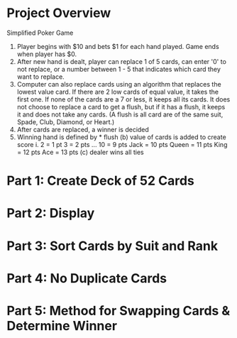 # Project Overview
Simplified Poker Game

1. Player begins with $10 and bets $1 for each hand played. Game ends when player has $0.
2. After new hand is dealt, player can replace 1 of 5 cards, can enter '0' to not replace, or a number between 1 - 5 that indicates which card they want to replace.
3. Computer can also replace cards using an algorithm that replaces the lowest value card. If there are 2 low cards of equal value, it takes the first one. If none of the cards are a 7 or less, it keeps all its cards. It does not choose to replace a card to get a flush, but if it has a flush, it keeps it and does not take any cards. (A flush is all card are of the same suit, Spade, Club, Diamond, or Heart.)
4. After cards are replaced, a winner is decided
5. Winning hand is defined by
<space><space>*<space> flush
  (b) value of cards is added to create score
    i. 2 = 1 pt
       3 = 2 pts
       ...
       10 = 9 pts
       Jack = 10 pts
       Queen = 11 pts
       King = 12 pts
       Ace = 13 pts
  (c) dealer wins all ties
  
# Part 1: Create Deck of 52 Cards

# Part 2: Display

# Part 3: Sort Cards by Suit and Rank

# Part 4: No Duplicate Cards

# Part 5: Method for Swapping Cards & Determine Winner
